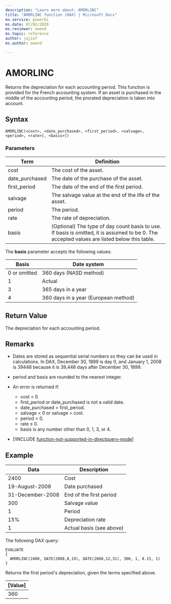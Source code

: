 ```yaml
---
description: "Learn more about: AMORLINC"
title: "AMORLINC function (DAX) | Microsoft Docs"
ms.service: powerbi
ms.date: 07/02/2020
ms.reviewer: owend
ms.topic: reference
author: jajin7
ms.author: owend

---
```


# AMORLINC

Returns the depreciation for each accounting period. This function is provided for the French accounting system. If an asset is purchased in the middle of the accounting period, the prorated depreciation is taken into account.

## Syntax

```dax
AMORLINC(<cost>, <date_purchased>, <first_period>, <salvage>, <period>, <rate>[, <basis>])
```

### Parameters

|Term|Definition|  
|--------|--------------|  
|cost|The cost of the asset.|  
|date_purchased|The date of the purchase of the asset.|
|first_period|The date of the end of the first period.|
|salvage|The salvage value at the end of the life of the asset.|
|period|The period.|
|rate|The rate of depreciation.|
|basis|(Optional) The type of day count basis to use. If basis is omitted, it is assumed to be 0. The accepted values are listed below this table.|

The **basis** parameter accepts the following values:

| **Basis**    | **Date system**                      |
| ------------ | ------------------------------------ |
| 0 or omitted | 360 days (NASD method)               |
| 1            | Actual                               |
| 3            | 365 days in a year                   |
| 4            | 360 days in a year (European method) |

## Return Value

The depreciation for each accounting period.

## Remarks

- Dates are stored as sequential serial numbers so they can be used in calculations. In DAX, December 30, 1899 is day 0, and January 1, 2008 is 39448 because it is 39,448 days after December 30, 1899.

- period and basis are rounded to the nearest integer.

- An error is returned if:
  - cost < 0.
  - first_period or date_purchased is not a valid date.
  - date_purchased > first_period.
  - salvage < 0 or salvage > cost.
  - period < 0.
  - rate ≤ 0.
  - basis is any number other than 0, 1, 3, or 4.

- [!INCLUDE [function-not-supported-in-directquery-mode](includes/function-not-supported-in-directquery-mode.md)]

## Example

| **Data**         | **Description**          |
| ---------------- | ------------------------ |
| 2400             | Cost                     |
| 19-August-2008   | Date purchased           |
| 31-December-2008 | End of the first period  |
| 300              | Salvage value            |
| 1                | Period                   |
| 15%              | Depreciation rate        |
| 1                | Actual basis (see above) |

The following DAX query:

```dax
EVALUATE
{
  AMORLINC(2400, DATE(2008,8,19), DATE(2008,12,31), 300, 1, 0.15, 1)
}
```

Returns the first period's depreciation, given the terms specified above.

| **[Value]** |
| ------------- |
| 360           |
